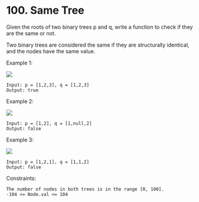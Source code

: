 # 100. Same Tree

Given the roots of two binary trees p and q, write a function to check if they are the same or not.

Two binary trees are considered the same if they are structurally identical, and the nodes have the same value.

 

Example 1:

![](https://assets.leetcode.com/uploads/2020/12/20/ex1.jpg)

    Input: p = [1,2,3], q = [1,2,3]
    Output: true

Example 2:

![](https://assets.leetcode.com/uploads/2020/12/20/ex2.jpg)

    Input: p = [1,2], q = [1,null,2]
    Output: false

Example 3:

![](https://assets.leetcode.com/uploads/2020/12/20/ex3.jpg)

    Input: p = [1,2,1], q = [1,1,2]
    Output: false

 

Constraints:

    The number of nodes in both trees is in the range [0, 100].
    -104 <= Node.val <= 104

